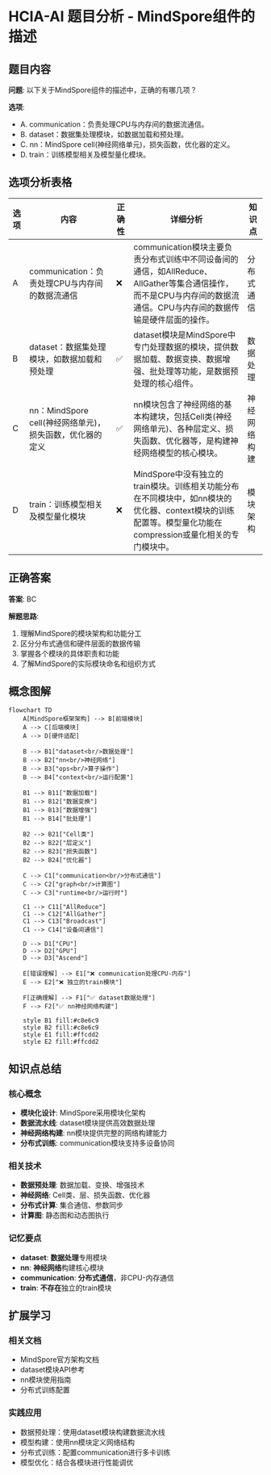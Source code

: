 # HCIA-AI 题目分析 - MindSpore组件的描述

## 题目内容

**问题**: 以下关于MindSpore组件的描述中，正确的有哪几项？

**选项**:
- A. communication：负责处理CPU与内存间的数据流通信。
- B. dataset：数据集处理模块，如数据加载和预处理。
- C. nn：MindSpore cell(神经网络单元)，损失函数，优化器的定义。
- D. train：训练模型相关及模型量化模块。

## 选项分析表格

| 选项 | 内容 | 正确性 | 详细分析 | 知识点 |
|------|------|--------|----------|--------|
| A | communication：负责处理CPU与内存间的数据流通信 | ❌ | communication模块主要负责分布式训练中不同设备间的通信，如AllReduce、AllGather等集合通信操作，而不是CPU与内存间的数据流通信。CPU与内存间的数据传输是硬件层面的操作。 | 分布式通信 |
| B | dataset：数据集处理模块，如数据加载和预处理 | ✅ | dataset模块是MindSpore中专门处理数据的模块，提供数据加载、数据变换、数据增强、批处理等功能，是数据预处理的核心组件。 | 数据处理 |
| C | nn：MindSpore cell(神经网络单元)，损失函数，优化器的定义 | ✅ | nn模块包含了神经网络的基本构建块，包括Cell类(神经网络单元)、各种层定义、损失函数、优化器等，是构建神经网络模型的核心模块。 | 神经网络构建 |
| D | train：训练模型相关及模型量化模块 | ❌ | MindSpore中没有独立的train模块。训练相关功能分布在不同模块中，如nn模块的优化器、context模块的训练配置等。模型量化功能在compression或量化相关的专门模块中。 | 模块架构 |

## 正确答案
**答案**: BC

**解题思路**: 
1. 理解MindSpore的模块架构和功能分工
2. 区分分布式通信和硬件层面的数据传输
3. 掌握各个模块的具体职责和功能
4. 了解MindSpore的实际模块命名和组织方式

## 概念图解

```mermaid
flowchart TD
    A[MindSpore框架架构] --> B[前端模块]
    A --> C[后端模块]
    A --> D[硬件适配]
    
    B --> B1["dataset<br/>数据处理"]
    B --> B2["nn<br/>神经网络"]
    B --> B3["ops<br/>算子操作"]
    B --> B4["context<br/>运行配置"]
    
    B1 --> B11["数据加载"]
    B1 --> B12["数据变换"]
    B1 --> B13["数据增强"]
    B1 --> B14["批处理"]
    
    B2 --> B21["Cell类"]
    B2 --> B22["层定义"]
    B2 --> B23["损失函数"]
    B2 --> B24["优化器"]
    
    C --> C1["communication<br/>分布式通信"]
    C --> C2["graph<br/>计算图"]
    C --> C3["runtime<br/>运行时"]
    
    C1 --> C11["AllReduce"]
    C1 --> C12["AllGather"]
    C1 --> C13["Broadcast"]
    C1 --> C14["设备间通信"]
    
    D --> D1["CPU"]
    D --> D2["GPU"]
    D --> D3["Ascend"]
    
    E[错误理解] --> E1["❌ communication处理CPU-内存"]
    E --> E2["❌ 独立的train模块"]
    
    F[正确理解] --> F1["✅ dataset数据处理"]
    F --> F2["✅ nn神经网络构建"]
    
    style B1 fill:#c8e6c9
    style B2 fill:#c8e6c9
    style E1 fill:#ffcdd2
    style E2 fill:#ffcdd2
```

## 知识点总结

### 核心概念
- **模块化设计**: MindSpore采用模块化架构
- **数据流水线**: dataset模块提供高效数据处理
- **神经网络构建**: nn模块提供完整的网络构建能力
- **分布式训练**: communication模块支持多设备协同

### 相关技术
- **数据预处理**: 数据加载、变换、增强技术
- **神经网络**: Cell类、层、损失函数、优化器
- **分布式计算**: 集合通信、参数同步
- **计算图**: 静态图和动态图执行

### 记忆要点
- **dataset**: **数据处理**专用模块
- **nn**: **神经网络**构建核心模块
- **communication**: **分布式通信**，非CPU-内存通信
- **train**: **不存在**独立的train模块

## 扩展学习

### 相关文档
- MindSpore官方架构文档
- dataset模块API参考
- nn模块使用指南
- 分布式训练配置

### 实践应用
- 数据预处理：使用dataset模块构建数据流水线
- 模型构建：使用nn模块定义网络结构
- 分布式训练：配置communication进行多卡训练
- 模型优化：结合各模块进行性能调优